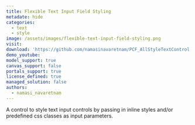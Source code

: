 ```yaml
---
title: Flexible Text Input Field Styling
metadate: hide
categories:
  - text
  - style
image: /assets/images/flexible-text-input-field-styling.png
visit: 
download: 'https://github.com/namasinavaretnam/PCF_AllStyleTextControl'
demo_youtube: 
model_support: true
canvas_support: false
portals_support: true
license_defined: true
managed_solution: false
authors:
  - namasi_navaretnam
---
```

A control to style text input controls by passing in inline styles and/or predefined css classes as input parameters.
